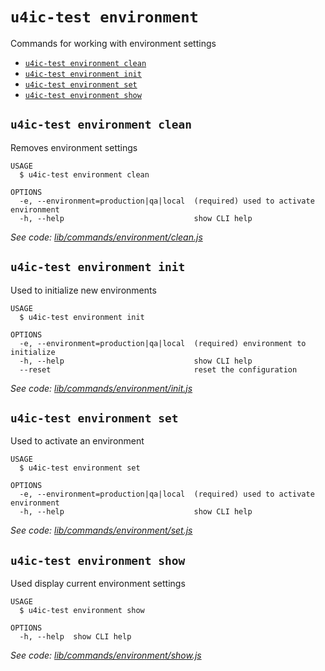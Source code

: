 `u4ic-test environment`
===================

Commands for working with environment settings

* [`u4ic-test environment clean`](#u4ic-test-environmentclean)
* [`u4ic-test environment init`](#u4ic-test-environmentinit)
* [`u4ic-test environment set`](#u4ic-test-environmentset)
* [`u4ic-test environment show`](#u4ic-test-environmentshow)

## `u4ic-test environment clean`

Removes environment settings

```
USAGE
  $ u4ic-test environment clean

OPTIONS
  -e, --environment=production|qa|local  (required) used to activate environment
  -h, --help                             show CLI help
```

_See code: [lib/commands/environment/clean.js](https://github.com/youngcm2/oclif-test/blob/v2.2.1/packages/ci/lib/commands/environment/clean.js)_

## `u4ic-test environment init`

Used to initialize new environments

```
USAGE
  $ u4ic-test environment init

OPTIONS
  -e, --environment=production|qa|local  (required) environment to initialize
  -h, --help                             show CLI help
  --reset                                reset the configuration
```

_See code: [lib/commands/environment/init.js](https://github.com/youngcm2/oclif-test/blob/v2.2.1/packages/ci/lib/commands/environment/init.js)_

## `u4ic-test environment set`

Used to activate an environment

```
USAGE
  $ u4ic-test environment set

OPTIONS
  -e, --environment=production|qa|local  (required) used to activate environment
  -h, --help                             show CLI help
```

_See code: [lib/commands/environment/set.js](https://github.com/youngcm2/oclif-test/blob/v2.2.1/packages/ci/lib/commands/environment/set.js)_

## `u4ic-test environment show`

Used display current environment settings

```
USAGE
  $ u4ic-test environment show

OPTIONS
  -h, --help  show CLI help
```

_See code: [lib/commands/environment/show.js](https://github.com/youngcm2/oclif-test/blob/v2.2.1/packages/ci/lib/commands/environment/show.js)_
